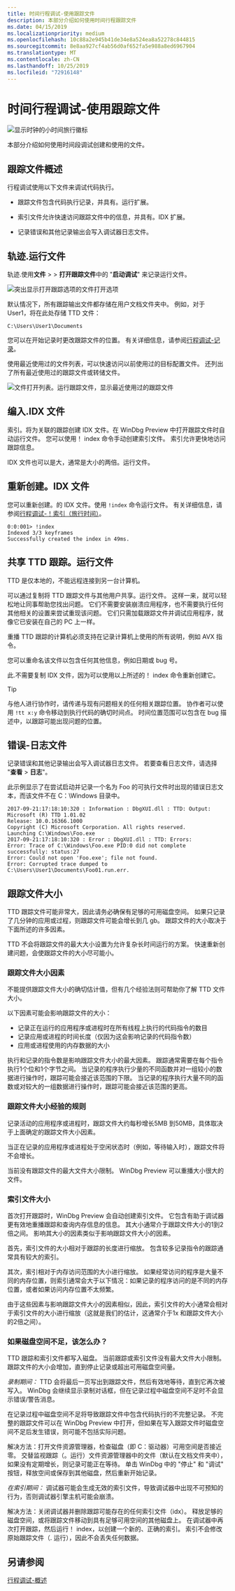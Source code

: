 ```yaml
---
title: 时间行程调试-使用跟踪文件
description: 本部分介绍如何使用时间行程跟踪文件
ms.date: 04/15/2019
ms.localizationpriority: medium
ms.openlocfilehash: 10c88a2e945b41de34e8a524ea8a52278c844815
ms.sourcegitcommit: 8e8aa927cf4ab56d0af652fa5e988a8ed6967904
ms.translationtype: MT
ms.contentlocale: zh-CN
ms.lasthandoff: 10/25/2019
ms.locfileid: "72916148"
---
```

# <a name="time-travel-debugging---working-with-trace-files"></a>时间行程调试-使用跟踪文件

![显示时钟的小时间旅行徽标](images/ttd-time-travel-debugging-logo.png) 

本部分介绍如何使用时间段调试创建和使用的文件。

## <a name="trace-file-overview"></a>跟踪文件概述

行程调试使用以下文件来调试代码执行。

- 跟踪文件包含代码执行记录，并具有。运行扩展。

- 索引文件允许快速访问跟踪文件中的信息，并具有。IDX 扩展。

- 记录错误和其他记录输出会写入调试器日志文件。


## <a name="trace-run-files"></a>轨迹.运行文件  

轨迹.使用**文件** >  > **打开跟踪文件**中的 "**启动调试**" 来记录运行文件。

![突出显示打开跟踪选项的文件打开选项](images/ttd-start-debugging-options.png) 

默认情况下，所有跟踪输出文件都存储在用户文档文件夹中。 例如，对于 User1，将在此处存储 TTD 文件：

```console
C:\Users\User1\Documents
```
您可以在开始记录时更改跟踪文件的位置。 有关详细信息，请参阅[行程调试-记录](time-travel-debugging-record.md)。

使用最近使用过的文件列表，可以快速访问以前使用过的目标配置文件。 还列出了所有最近使用过的跟踪文件或转储文件。 

![文件打开列表。运行跟踪文件，显示最近使用过的跟踪文件](images/ttd-recent-trace-files.png) 


## <a name="index-idx-files"></a>编入.IDX 文件  

索引。将为关联的跟踪创建 IDX 文件。在 WinDbg Preview 中打开跟踪文件时自动运行文件。 您可以使用！ index 命令手动创建索引文件。 索引允许更快地访问跟踪信息。 

IDX 文件也可以是大，通常是大小的两倍。运行文件。  

## <a name="recreating-the-idx-file"></a>重新创建。IDX 文件
您可以重新创建。的 IDX 文件。使用 `!index` 命令运行文件。 有关详细信息，请参阅[行程调试-！索引（旅行时间）](time-travel-debugging-extension-index.md)。

```dbgcmd
0:0:001> !index
Indexed 3/3 keyframes
Successfully created the index in 49ms.
```

## <a name="sharing-ttd-trace-run-files"></a>共享 TTD 跟踪。运行文件

TTD 是仅本地的，不能远程连接到另一台计算机。

可以通过复制将 TTD 跟踪文件与其他用户共享。运行文件。 这样一来，就可以轻松地让同事帮助您找出问题。 它们不需要安装崩溃应用程序，也不需要执行任何其他相关的设置来尝试重现该问题。 它们只需加载跟踪文件并调试应用程序，就像它已安装在自己的 PC 上一样。

重播 TTD 跟踪的计算机必须支持在记录计算机上使用的所有说明，例如 AVX 指令。

您可以重命名该文件以包含任何其他信息，例如日期或 bug 号。

此.不需要复制 IDX 文件，因为可以使用以上所述的！ index 命令重新创建它。

> [!TIP]
> 与他人进行协作时，请传递与现有问题相关的任何相关跟踪位置。 协作者可以使用 `!tt x:y` 命令移动到执行代码的确切时间点。 时间位置范围可以包含在 bug 描述中，以跟踪可能出现问题的位置。
>


## <a name="error---log-file"></a>错误-日志文件

记录错误和其他记录输出会写入调试器日志文件。 若要查看日志文件，请选择 "**查看** > **日志**"。 

此示例显示了在尝试启动并记录一个名为 Foo 的可执行文件时出现的错误日志文本，而该文件不在 C：\Windows 目录中。

```console
2017-09-21:17:18:10:320 : Information : DbgXUI.dll : TTD: Output: 
Microsoft (R) TTD 1.01.02
Release: 10.0.16366.1000
Copyright (C) Microsoft Corporation. All rights reserved.
Launching C:\Windows\Foo.exe
2017-09-21:17:18:10:320 : Error : DbgXUI.dll : TTD: Errors: 
Error: Trace of C:\Windows\Foo.exe PID:0 did not complete successfully: status:27
Error: Could not open 'Foo.exe'; file not found.
Error: Corrupted trace dumped to C:\Users\User1\Documents\Foo01.run.err.
```



## <a name="trace-file-size"></a>跟踪文件大小

TTD 跟踪文件可能非常大，因此请务必确保有足够的可用磁盘空间。  如果只记录了几分钟的应用或过程，则跟踪文件可能会增长到几 gb。  跟踪文件的大小取决于下面所述的许多因素。  

TTD 不会将跟踪文件的最大大小设置为允许复杂长时间运行的方案。 快速重新创建问题，会使跟踪文件的大小尽可能小。
 
### <a name="trace-file-size-factors"></a>跟踪文件大小因素

不能提供跟踪文件大小的确切估计值，但有几个经验法则可帮助你了解 TTD 文件大小。

以下因素可能会影响跟踪文件的大小：

- 记录正在运行的应用程序或进程时在所有线程上执行的代码指令的数目
- 记录应用或进程的时间长度（仅因为这会影响记录的代码指令数）
- 应用或进程使用的内存数据的大小
 
执行和记录的指令数是影响跟踪文件大小的最大因素。  跟踪通常需要在每个指令执行1个位和1个字节之间。  当记录的程序执行少量的不同函数并对一组较小的数据进行操作时，跟踪可能会接近该范围的下限。  当记录的程序执行大量不同的函数或对较大的一组数据进行操作时，跟踪可能会接近该范围的更高。
 
### <a name="trace-file-size-rule-of-thumb"></a>跟踪文件大小经验的规则

记录活动的应用程序或进程时，跟踪文件大约每秒增长5MB 到50MB，具体取决于上面确定的跟踪文件大小因素。

当正在记录的应用程序或进程处于空闲状态时（例如，等待输入时），跟踪文件将不会增长。

当前没有跟踪文件的最大文件大小限制。  WinDbg Preview 可以重播大小很大的文件。
 
### <a name="index-file-size"></a>索引文件大小

首次打开跟踪时，WinDbg Preview 会自动创建索引文件。  它包含有助于调试器更有效地重播跟踪和查询内存信息的信息。  其大小通常介于跟踪文件大小的1到2倍之间。  影响其大小的因素类似于影响跟踪文件大小的因素。
 
首先，索引文件的大小相对于跟踪的长度进行缩放。  包含较多记录指令的跟踪通常具有较大的索引。
 
其次，索引相对于内存访问范围的大小进行缩放。  如果经常访问的程序是大量不同的内存位置，则索引通常会大于以下情况：如果记录的程序访问的是不同的内存位置，或者如果访问内存位置不太频繁。
 
由于这些因素与影响跟踪文件大小的因素相似，因此，索引文件的大小通常会相对于索引文件的大小进行缩放（这就是我们的估计，这通常介于1x 和跟踪文件大小的2倍之间）。
 
### <a name="what-if-i-run-out-of-disk-space"></a>如果磁盘空间不足，该怎么办？

TTD 跟踪和索引文件都写入磁盘。 当前跟踪或索引文件没有最大文件大小限制。 跟踪文件的大小会增加，直到停止记录或超出可用磁盘空间量。
 
*录制期间：* TTD 会将最后一页写出到跟踪文件，然后有效地等待，直到它再次被写入。 WinDbg 会继续显示录制对话框，但在记录过程中磁盘空间不足时不会显示错误/警告消息。  

在记录过程中磁盘空间不足将导致跟踪文件中包含代码执行的不完整记录。 不完整的跟踪文件可以在 WinDbg Preview 中打开，但如果在写入跟踪文件时磁盘空间不足后发生错误，则可能不包括实际问题。

解决方法：打开文件资源管理器，检查磁盘（即 C：驱动器）可用空间是否接近零。 交替监视跟踪（。运行）文件资源管理器中的文件（默认在文档文件夹中），如果没有定期增长，则记录可能正在等待。 单击 WinDbg 中的 "停止" 和 "调试" 按钮，释放空间或保存到其他磁盘，然后重新开始记录。
 
*在索引期间：* 调试器可能会生成无效的索引文件，导致调试器中出现不可预知的行为，否则调试器引擎主机可能会崩溃。

解决方法：关闭调试器并删除跟踪可能存在的任何索引文件（idx）。  释放足够的磁盘空间，或将跟踪文件移动到具有足够可用空间的其他磁盘上。  在调试器中再次打开跟踪，然后运行！ index，以创建一个新的、正确的索引。  索引不会修改原始跟踪文件（. 运行），因此不会丢失任何数据。

## <a name="see-also"></a>另请参阅

[行程调试-概述](time-travel-debugging-overview.md)
